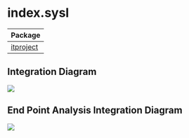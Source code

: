 


# index.sysl
| Package |
----|
[itproject](itproject/itproject.md)|

## Integration Diagram

<img src="https://plantuml.com/plantuml/svg/~1UDgCZpsBup0GXdlzYhagbVFfX2j2o8TznpKn75wsC4lGsfD86raoep6RiEn_NuA22rUUwaNFmpkQqU0Hen4CcgUwUycpl-an_R_BqmGEMP92546ImJ7B8Kt-vRywTN3huB-AhMT9tDP6i6Q3C9veZXfo7rZonD-zcMXRuMtyY4Bf2i4p4Zg-DoXyAGr2BMymMor-nw1GNnGBVzMsaIHhA5tTE8kMuKi0x6LvlP1hRNLmnX7yCOwaULMQyK4TLKY1x8qihm9WH-G-mzE1TEsT5T-YQ1lZPFK6qiDf2kkrqXTb7fit6r58xv5zWBCUF4qXYZPmceb2jgpGiYubOv3d_QRgFO15lsKUMXQYQCYTjS7dkhWlnfteKLAfWhRiQyjEEvEpZFPvswelhe8uxzAoIx7OegtQslm4003__m8sk9e0">

## End Point Analysis Integration Diagram

<img src="https://plantuml.com/plantuml/svg/~1UDgCbCrkspeGXVTyYhd98Yl7bcJ7DX0O-R5lqKqC52vg80W4HffOR2XH84TfWgBlNZ1IQr4ENNbbI1_Fd9avr5dl7pixWrw_1ht-kbb_MjsjlbnlLakuNIzNC1Z0SWrtwmsibfyt__r5Uwlszigk375DLIuP2P88vqD1WrAhxvZGqBmPEHH5Yg_dzY-J-4H02hJOPGIfq9YGK0Kp2PS8EN-5u2AQZI532x1Cf0YOb_G6APf4YxAcdqLHSirpCCG9uIS3kE79yqwhgaXlbLGQ_fTAS_aj4uJshT8fwlhDZUJ9CmEurbhzg1_TQf4RLR1Vh1OyuSOWcHFW1hRn22ulCx7BfFMqMBoNQxYgb8gdxrmNQubLb6518k64ZMJWbnI5GKrG6TIGI845rVAT8_i3Kkr4KJEXZz6u4uPGrrZanqWBVC73wcDVS-bZqrBeRsc759TQFGbPznzFV0PQpTVaHI-hDJlriGQvJh8_5kgrnZCVNPKf9tGDpttjFsbL41PfCuJew10ETphgiTJW-EPTmPu92A9_SQxi-FXe6sfod78blPkjXlkL1bFVu9rbRhlvzAJFTU1DGBEg1flt2ugZ7OwE7zhBXu6lmzPejzqRq-wllO8mx7a7NBUHpqFh-xRjtaNVTp0S-tktb5jwSb3Q1dvmVsg4V47zC5ZOL3ERxC7zwQFzTZyi80u_mgRC1hlpSCniVDjdeuymUtRIVNZ1R4wTkhRmjCkDcBtARIwOCpi8bmidp3RSvaOi3ZlKcCMktocB3-ooE70OwtJUXMRCXhoDMGFTiONMW-lUck_Q2YDcWzB6PkmAYxJAvUy0003__xR6i5O0">

